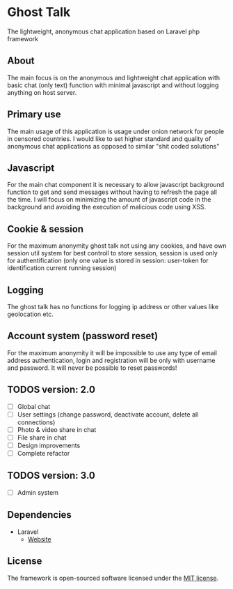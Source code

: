 # Ghost Talk
The lightweight, anonymous chat application based on Laravel php framework

## About
The main focus is on the anonymous and lightweight chat application with basic chat (only text) function with minimal javascript and without logging anything on host server.

## Primary use
The main usage of this application is usage under onion network for people in censored countries. 
I would like to set higher standard and quality of anonymous chat applications as opposed to similar "shit coded solutions"

## Javascript
For the main chat component it is necessary to allow javascript background function to get and send messages without having to refresh the page all the time.
I will focus on minimizing the amount of javascript code in the background and avoiding the execution of malicious code using XSS.

## Cookie & session
For the maximum anonymity ghost talk not using any cookies, and have own session util system for best controll to store session, session is used only for authentification (only one value is stored in session: user-token for identification current running session)

## Logging
The ghost talk has no functions for logging ip address or other values like geolocation etc.

## Account system (password reset)
For the maximum anonymity it will be impossible to use any type of email address authentication, login and registration will be only with username and password. It will never be possible to reset passwords!

## TODOS version: 2.0
- [ ] Global chat
- [ ] User settings (change password, deactivate account, delete all connections)
- [ ] Photo & video share in chat
- [ ] File share in chat
- [ ] Design improvements
- [ ] Complete refactor

## TODOS version: 3.0
- [ ] Admin system

## Dependencies 
* Laravel
   * [Website](https://laravel.com/)
   
## License
The framework is open-sourced software licensed under the [MIT license]([https://opensource.org/licenses/MIT](https://github.com/lordbecvold/ghost-talk/blob/main/LICENSE)).
